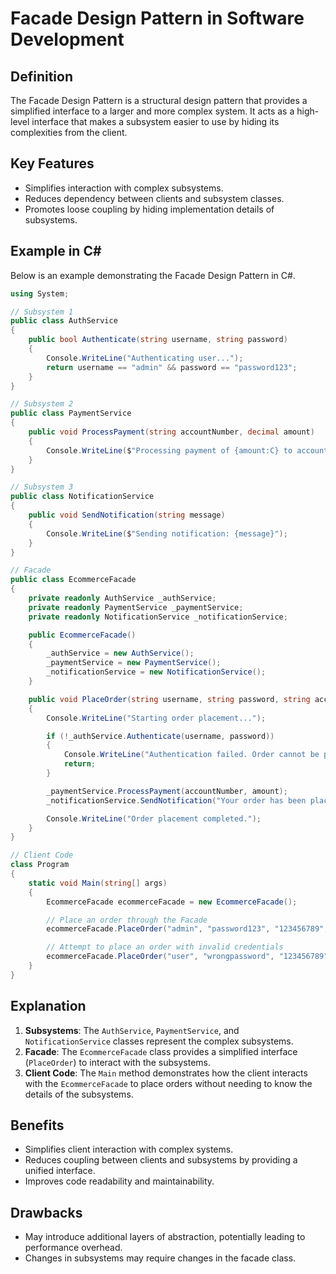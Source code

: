 # Facade Design Pattern in Software Development

## Definition
The Facade Design Pattern is a structural design pattern that provides a simplified interface to a larger and more complex system. It acts as a high-level interface that makes a subsystem easier to use by hiding its complexities from the client.

## Key Features
- Simplifies interaction with complex subsystems.
- Reduces dependency between clients and subsystem classes.
- Promotes loose coupling by hiding implementation details of subsystems.

## Example in C#
Below is an example demonstrating the Facade Design Pattern in C#.

```csharp
using System;

// Subsystem 1
public class AuthService
{
    public bool Authenticate(string username, string password)
    {
        Console.WriteLine("Authenticating user...");
        return username == "admin" && password == "password123";
    }
}

// Subsystem 2
public class PaymentService
{
    public void ProcessPayment(string accountNumber, decimal amount)
    {
        Console.WriteLine($"Processing payment of {amount:C} to account {accountNumber}...");
    }
}

// Subsystem 3
public class NotificationService
{
    public void SendNotification(string message)
    {
        Console.WriteLine($"Sending notification: {message}");
    }
}

// Facade
public class EcommerceFacade
{
    private readonly AuthService _authService;
    private readonly PaymentService _paymentService;
    private readonly NotificationService _notificationService;

    public EcommerceFacade()
    {
        _authService = new AuthService();
        _paymentService = new PaymentService();
        _notificationService = new NotificationService();
    }

    public void PlaceOrder(string username, string password, string accountNumber, decimal amount)
    {
        Console.WriteLine("Starting order placement...");

        if (!_authService.Authenticate(username, password))
        {
            Console.WriteLine("Authentication failed. Order cannot be placed.");
            return;
        }

        _paymentService.ProcessPayment(accountNumber, amount);
        _notificationService.SendNotification("Your order has been placed successfully!");

        Console.WriteLine("Order placement completed.");
    }
}

// Client Code
class Program
{
    static void Main(string[] args)
    {
        EcommerceFacade ecommerceFacade = new EcommerceFacade();

        // Place an order through the Facade
        ecommerceFacade.PlaceOrder("admin", "password123", "123456789", 99.99m);

        // Attempt to place an order with invalid credentials
        ecommerceFacade.PlaceOrder("user", "wrongpassword", "123456789", 49.99m);
    }
}
```

## Explanation
1. **Subsystems**: The `AuthService`, `PaymentService`, and `NotificationService` classes represent the complex subsystems.
2. **Facade**: The `EcommerceFacade` class provides a simplified interface (`PlaceOrder`) to interact with the subsystems.
3. **Client Code**: The `Main` method demonstrates how the client interacts with the `EcommerceFacade` to place orders without needing to know the details of the subsystems.

## Benefits
- Simplifies client interaction with complex systems.
- Reduces coupling between clients and subsystems by providing a unified interface.
- Improves code readability and maintainability.

## Drawbacks
- May introduce additional layers of abstraction, potentially leading to performance overhead.
- Changes in subsystems may require changes in the facade class.
